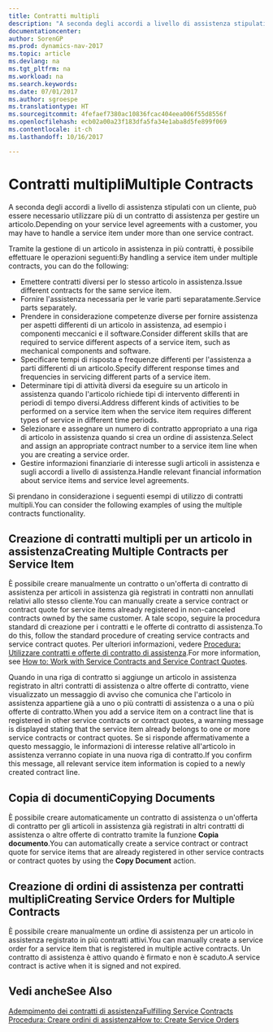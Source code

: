 ```yaml
---
title: Contratti multipli
description: "A seconda degli accordi a livello di assistenza stipulati con un cliente, può essere necessario utilizzare più di un contratto di assistenza per gestire un articolo."
documentationcenter: 
author: SorenGP
ms.prod: dynamics-nav-2017
ms.topic: article
ms.devlang: na
ms.tgt_pltfrm: na
ms.workload: na
ms.search.keywords: 
ms.date: 07/01/2017
ms.author: sgroespe
ms.translationtype: HT
ms.sourcegitcommit: 4fefaef7380ac10836fcac404eea006f55d8556f
ms.openlocfilehash: ecb02a00a23f183dfa5fa34e1aba8d5fe899f069
ms.contentlocale: it-ch
ms.lasthandoff: 10/16/2017

---
```

# <a name="multiple-contracts"></a><span data-ttu-id="fcf96-103">Contratti multipli</span><span class="sxs-lookup"><span data-stu-id="fcf96-103">Multiple Contracts</span></span>
<span data-ttu-id="fcf96-104">A seconda degli accordi a livello di assistenza stipulati con un cliente, può essere necessario utilizzare più di un contratto di assistenza per gestire un articolo.</span><span class="sxs-lookup"><span data-stu-id="fcf96-104">Depending on your service level agreements with a customer, you may have to handle a service item under more than one service contract.</span></span>  
  
<span data-ttu-id="fcf96-105">Tramite la gestione di un articolo in assistenza in più contratti, è possibile effettuare le operazioni seguenti:</span><span class="sxs-lookup"><span data-stu-id="fcf96-105">By handling a service item under multiple contracts, you can do the following:</span></span>  
  
* <span data-ttu-id="fcf96-106">Emettere contratti diversi per lo stesso articolo in assistenza.</span><span class="sxs-lookup"><span data-stu-id="fcf96-106">Issue different contracts for the same service item.</span></span>  
* <span data-ttu-id="fcf96-107">Fornire l'assistenza necessaria per le varie parti separatamente.</span><span class="sxs-lookup"><span data-stu-id="fcf96-107">Service parts separately.</span></span>  
* <span data-ttu-id="fcf96-108">Prendere in considerazione competenze diverse per fornire assistenza per aspetti differenti di un articolo in assistenza, ad esempio i componenti meccanici e il software.</span><span class="sxs-lookup"><span data-stu-id="fcf96-108">Consider different skills that are required to service different aspects of a service item, such as mechanical components and software.</span></span>  
* <span data-ttu-id="fcf96-109">Specificare tempi di risposta e frequenze differenti per l'assistenza a parti differenti di un articolo.</span><span class="sxs-lookup"><span data-stu-id="fcf96-109">Specify different response times and frequencies in servicing different parts of a service item.</span></span>  
* <span data-ttu-id="fcf96-110">Determinare tipi di attività diversi da eseguire su un articolo in assistenza quando l'articolo richiede tipi di intervento differenti in periodi di tempo diversi.</span><span class="sxs-lookup"><span data-stu-id="fcf96-110">Address different kinds of activities to be performed on a service item when the service item requires different types of service in different time periods.</span></span>  
* <span data-ttu-id="fcf96-111">Selezionare e assegnare un numero di contratto appropriato a una riga di articolo in assistenza quando si crea un ordine di assistenza.</span><span class="sxs-lookup"><span data-stu-id="fcf96-111">Select and assign an appropriate contract number to a service item line when you are creating a service order.</span></span>  
* <span data-ttu-id="fcf96-112">Gestire informazioni finanziarie di interesse sugli articoli in assistenza e sugli accordi a livello di assistenza.</span><span class="sxs-lookup"><span data-stu-id="fcf96-112">Handle relevant financial information about service items and service level agreements.</span></span>  
  
<span data-ttu-id="fcf96-113">Si prendano in considerazione i seguenti esempi di utilizzo di contratti multipli.</span><span class="sxs-lookup"><span data-stu-id="fcf96-113">You can consider the following examples of using the multiple contracts functionality.</span></span>  
  
## <a name="creating-multiple-contracts-per-service-item"></a><span data-ttu-id="fcf96-114">Creazione di contratti multipli per un articolo in assistenza</span><span class="sxs-lookup"><span data-stu-id="fcf96-114">Creating Multiple Contracts per Service Item</span></span>  
<span data-ttu-id="fcf96-115">È possibile creare manualmente un contratto o un'offerta di contratto di assistenza per articoli in assistenza già registrati in contratti non annullati relativi allo stesso cliente.</span><span class="sxs-lookup"><span data-stu-id="fcf96-115">You can manually create a service contract or contract quote for service items already registered in non-canceled contracts owned by the same customer.</span></span> <span data-ttu-id="fcf96-116">A tale scopo, seguire la procedura standard di creazione per i contratti e le offerte di contratto di assistenza.</span><span class="sxs-lookup"><span data-stu-id="fcf96-116">To do this, follow the standard procedure of creating service contracts and service contract quotes.</span></span> <span data-ttu-id="fcf96-117">Per ulteriori informazioni, vedere [Procedura: Utilizzare contratti e offerte di contratto di assistenza](service-how-to-create-service-contracts-and-service-contract-quotes.md).</span><span class="sxs-lookup"><span data-stu-id="fcf96-117">For more information, see [How to: Work with Service Contracts and Service Contract Quotes](service-how-to-create-service-contracts-and-service-contract-quotes.md).</span></span>  
  
<span data-ttu-id="fcf96-118">Quando in una riga di contratto si aggiunge un articolo in assistenza registrato in altri contratti di assistenza o altre offerte di contratto, viene visualizzato un messaggio di avviso che comunica che l'articolo in assistenza appartiene già a uno o più contratti di assistenza o a una o più offerte di contratto.</span><span class="sxs-lookup"><span data-stu-id="fcf96-118">When you add a service item on a contract line that is registered in other service contracts or contract quotes, a warning message is displayed stating that the service item already belongs to one or more service contracts or contract quotes.</span></span> <span data-ttu-id="fcf96-119">Se si risponde affermativamente a questo messaggio, le informazioni di interesse relative all'articolo in assistenza verranno copiate in una nuova riga di contratto.</span><span class="sxs-lookup"><span data-stu-id="fcf96-119">If you confirm this message, all relevant service item information is copied to a newly created contract line.</span></span>  
  
## <a name="copying-documents"></a><span data-ttu-id="fcf96-120">Copia di documenti</span><span class="sxs-lookup"><span data-stu-id="fcf96-120">Copying Documents</span></span>  
<span data-ttu-id="fcf96-121">È possibile creare automaticamente un contratto di assistenza o un'offerta di contratto per gli articoli in assistenza già registrati in altri contratti di assistenza o altre offerte di contratto tramite la funzione **Copia documento**.</span><span class="sxs-lookup"><span data-stu-id="fcf96-121">You can automatically create a service contract or contract quote for service items that are already registered in other service contracts or contract quotes by using the **Copy Document** action.</span></span>  
  
## <a name="creating-service-orders-for-multiple-contracts"></a><span data-ttu-id="fcf96-122">Creazione di ordini di assistenza per contratti multipli</span><span class="sxs-lookup"><span data-stu-id="fcf96-122">Creating Service Orders for Multiple Contracts</span></span>  
<span data-ttu-id="fcf96-123">È possibile creare manualmente un ordine di assistenza per un articolo in assistenza registrato in più contratti attivi.</span><span class="sxs-lookup"><span data-stu-id="fcf96-123">You can manually create a service order for a service item that is registered in multiple active contracts.</span></span> <span data-ttu-id="fcf96-124">Un contratto di assistenza è attivo quando è firmato e non è scaduto.</span><span class="sxs-lookup"><span data-stu-id="fcf96-124">A service contract is active when it is signed and not expired.</span></span>  
  
## <a name="see-also"></a><span data-ttu-id="fcf96-125">Vedi anche</span><span class="sxs-lookup"><span data-stu-id="fcf96-125">See Also</span></span>  
[<span data-ttu-id="fcf96-126">Adempimento dei contratti di assistenza</span><span class="sxs-lookup"><span data-stu-id="fcf96-126">Fulfilling Service Contracts</span></span>](service-fulfill-service-contracts.md)  
[<span data-ttu-id="fcf96-127">Procedura: Creare ordini di assistenza</span><span class="sxs-lookup"><span data-stu-id="fcf96-127">How to: Create Service Orders</span></span>](service-how-to-create-service-orders.md)  


